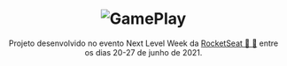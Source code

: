 <h1 align="center"><img alt="GamePlay" title="GamePlay" src="hhttps://github.com/ericviinny/GamePlay/blob/main/assets/icon.png" style="max-width:100%;"></h1>
<p align="center">Projeto desenvolvido no evento Next Level Week da <a href="https://rocketseat">RocketSeat 🚀 💜</a> entre os dias 20-27 de junho de 2021.</p>
